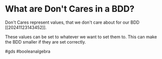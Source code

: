 # What are Don't Cares in a BDD? 
Don't Cares represent values, that we don't care about for our BDD [[20241123143452]].

These values can be set to whatever we want to set them to. This can make the BDD smaller if they are set correctly.

#gds #booleanalgebra